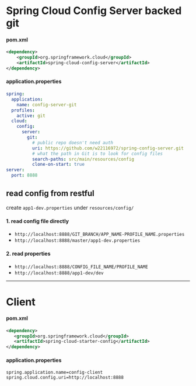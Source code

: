 # Spring Cloud Config Server backed git

#### pom.xml

```xml
<dependency>
    <groupId>org.springframework.cloud</groupId>
    <artifactId>spring-cloud-config-server</artifactId>
</dependency>
```

#### application.properties

```yaml
spring:
  application:
    name: config-server-git
  profiles:
    active: git
  cloud:
    config:
      server:
        git:
          # public repo doesn't need auth
          uri: https://github.com/w22116972/spring-config-server.git
          # what the path in Git is to look for config files
          search-paths: src/main/resources/config
          clone-on-start: true
server:
  port: 8888
```

## read config from restful

create `app1-dev.properties` under `resources/config/`

#### 1. read config file directly
- `http://localhost:8888/GIT_BRANCH/APP_NAME-PROFILE_NAME.properties`
- `http://localhost:8888/master/app1-dev.properties`

#### 2. read properties
- `http://localhost:8888/CONFIG_FILE_NAME/PROFILE_NAME`
- `http://localhost:8888/app1-dev/dev`


---

# Client

#### pom.xml

```xml
<dependency>
   <groupId>org.springframework.cloud</groupId>
   <artifactId>spring-cloud-starter-config</artifactId>
</dependency>
```

#### application.properties

```properties
spring.application.name=config-client
spring.cloud.config.uri=http://localhost:8888
```

